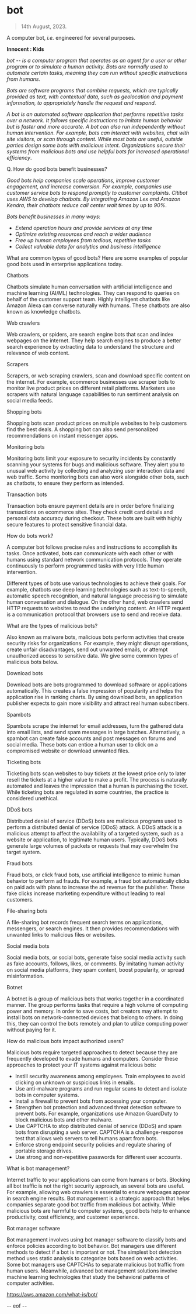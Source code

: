# bot
> 14th August, 2023.

A computer bot, _i.e._ engineered for several purposes.

**Innocent : Kids**

_bot -- is a computer program that operates as an agent for a user or other program or to simulate a human activity. Bots are normally used to automate certain tasks, meaning they can run without specific instructions from humans_.

_Bots are software programs that combine requests, which are typically provided as text, with contextual data, such as geolocation and payment information, to appropriately handle the request and respond_.

_A bot is an automated software application that performs repetitive tasks over a network. It follows specific instructions to imitate human behavior but is faster and more accurate. A bot can also run independently without human intervention. For example, bots can interact with websites, chat with site visitors, or scan through content. While most bots are useful, outside parties design some bots with malicious intent. Organizations secure their systems from malicious bots and use helpful bots for increased operational efficiency_.

Q. How do good bots benefit businesses?

_Good bots help companies scale operations, improve customer engagement, and increase conversion. For example, companies use customer service bots to respond promptly to customer complaints. Citibot uses AWS to develop chatbots. By integrating Amazon Lex and Amazon Kendra, their chatbots reduce call center wait times by up to 90%_.

_Bots benefit businesses in many ways_:

- _Extend operation hours and provide services at any time_
- _Optimize existing resources and reach a wider audience_
- _Free up human employees from tedious, repetitive tasks_
- _Collect valuable data for analytics and business intelligence_

What are common types of good bots?
Here are some examples of popular good bots used in enterprise applications today. 

Chatbots

Chatbots simulate human conversation with artificial intelligence and machine learning (AI/ML) technologies. They can respond to queries on behalf of the customer support team. Highly intelligent chatbots like Amazon Alexa can converse naturally with humans. These chatbots are also known as knowledge chatbots. 

Web crawlers

Web crawlers, or spiders, are search engine bots that scan and index webpages on the internet. They help search engines to produce a better search experience by extracting data to understand the structure and relevance of web content. 

Scrapers

Scrapers, or web scraping crawlers, scan and download specific content on the internet. For example, ecommerce businesses use scraper bots to monitor live product prices on different retail platforms. Marketers use scrapers with natural language capabilities to run sentiment analysis on social media feeds. 

Shopping bots

Shopping bots scan product prices on multiple websites to help customers find the best deals. A shopping bot can also send personalized recommendations on instant messenger apps. 

Monitoring bots

Monitoring bots limit your exposure to security incidents by constantly scanning your systems for bugs and malicious software. They alert you to unusual web activity by collecting and analyzing user interaction data and web traffic. Some monitoring bots can also work alongside other bots, such as chatbots, to ensure they perform as intended. 

Transaction bots

Transaction bots ensure payment details are in order before finalizing transactions on ecommerce sites. They check credit card details and personal data accuracy during checkout. These bots are built with highly secure features to protect sensitive financial data. 

How do bots work?

A computer bot follows precise rules and instructions to accomplish its tasks. Once activated, bots can communicate with each other or with humans using standard network communication protocols. They operate continuously to perform programmed tasks with very little human intervention. 

Different types of bots use various technologies to achieve their goals. For example, chatbots use deep learning technologies such as text-to-speech, automatic speech recognition, and natural language processing to simulate human conversation and dialogue. On the other hand, web crawlers send HTTP requests to websites to read the underlying content. An HTTP request is a communication protocol that browsers use to send and receive data.

What are the types of malicious bots?

Also known as malware bots, malicious bots perform activities that create security risks for organizations.  For example, they might disrupt operations, create unfair disadvantages, send out unwanted emails, or attempt unauthorized access to sensitive data. We give some common types of malicious bots below.

Download bots

Download bots are bots programmed to download software or applications automatically. This creates a false impression of popularity and helps the application rise in ranking charts. By using download bots, an application publisher expects to gain more visibility and attract real human subscribers.

Spambots

Spambots scrape the internet for email addresses, turn the gathered data into email lists, and send spam messages in large batches. Alternatively, a spambot can create false accounts and post messages on forums and social media. These bots can entice a human user to click on a compromised website or download unwanted files.

Ticketing bots

Ticketing bots scan websites to buy tickets at the lowest price only to later resell the tickets at a higher value to make a profit. The process is naturally automated and leaves the impression that a human is purchasing the ticket. While ticketing bots are regulated in some countries, the practice is considered unethical.

DDoS bots

Distributed denial of service (DDoS) bots are malicious programs used to perform a distributed denial of service (DDoS) attack. A DDoS attack is a malicious attempt to affect the availability of a targeted system, such as a website or application, to legitimate human users. Typically, DDoS bots generate large volumes of packets or requests that may overwhelm the target system.

Fraud bots

Fraud bots, or click fraud bots, use artificial intelligence to mimic human behavior to perform ad frauds. For example, a fraud bot automatically clicks on paid ads with plans to increase the ad revenue for the publisher. These fake clicks increase marketing expenditure without leading to real customers.

File-sharing bots

A file-sharing bot records frequent search terms on applications, messengers, or search engines. It then provides recommendations with unwanted links to malicious files or websites.

Social media bots

Social media bots, or social bots, generate false social media activity such as fake accounts, follows, likes, or comments. By imitating human activity on social media platforms, they spam content, boost popularity, or spread misinformation.

Botnet

A botnet is a group of malicious bots that works together in a coordinated manner. The group performs tasks that require a high volume of computing power and memory. In order to save costs, bot creators may attempt to install bots on network-connected devices that belong to others. In doing this, they can control the bots remotely and plan to utilize computing power without paying for it.

How do malicious bots impact authorized users?

Malicious bots require targeted approaches to detect because they are frequently developed to evade humans and computers. Consider these approaches to protect your IT systems against malicious bots: 

- Instill security awareness among employees. Train employees to avoid clicking on unknown or suspicious links in emails.
- Use anti-malware programs and run regular scans to detect and isolate bots in computer systems.
- Install a firewall to prevent bots from accessing your computer.
- Strengthen bot protection and advanced threat detection software to prevent bots. For example, organizations use Amazon GuardDuty to block malicious bots and other malware.
- Use CAPTCHA to stop distributed denial of service (DDoS) and spam bots from disrupting a web server. CAPTCHA is a challenge-response test that allows web servers to tell humans apart from bots.
- Enforce strong endpoint security policies and regulate sharing of portable storage drives.
- Use strong and non-repetitive passwords for different user accounts.

What is bot management?

Internet traffic to your applications can come from humans or bots. Blocking all bot traffic is not the right security approach, as several bots are useful. For example, allowing web crawlers is essential to ensure webpages appear in search engine results. Bot management is a strategic approach that helps companies separate good bot traffic from malicious bot activity. While malicious bots are harmful to computer systems, good bots help to enhance productivity, cost efficiency, and customer experience.

Bot manager software

Bot management involves using bot manager software to classify bots and enforce policies according to bot behavior. Bot managers use different methods to detect if a bot is important or not. The simplest bot detection method uses static analysis to categorize bots based on web activities. Some bot managers use CAPTCHAs to separate malicious bot traffic from human users. Meanwhile, advanced bot management solutions involve machine learning technologies that study the behavioral patterns of computer activities.

https://aws.amazon.com/what-is/bot/

-- eof --
